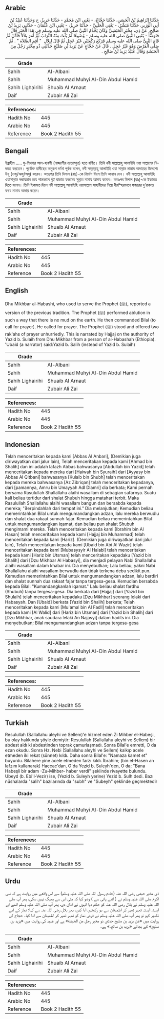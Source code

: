 ## Arabic


<div dir="rtl" lang="ar" style={{fontSize:'larger',backgroundColor:'#f8f9fa',padding:20}}>
حَدَّثَنَا إِبْرَاهِيمُ بْنُ الْحَسَنِ، حَدَّثَنَا حَجَّاجٌ، - يَعْنِي ابْنَ مُحَمَّدٍ - حَدَّثَنَا حَرِيزٌ، ح وَحَدَّثَنَا عُبَيْدُ بْنُ أَبِي الْوَزِيرِ، حَدَّثَنَا مُبَشِّرٌ، - يَعْنِي الْحَلَبِيَّ - حَدَّثَنَا حَرِيزٌ، - يَعْنِي ابْنَ عُثْمَانَ - حَدَّثَنِي يَزِيدُ بْنُ صَالِحٍ، عَنْ ذِي، مِخْبَرٍ الْحَبَشِيِّ وَكَانَ يَخْدُمُ النَّبِيَّ صلى الله عليه وسلم فِي هَذَا الْخَبَرِ قَالَ فَتَوَضَّأَ - يَعْنِي النَّبِيَّ صلى الله عليه وسلم - وُضُوءًا لَمْ يَلْثَ مِنْهُ التُّرَابُ ثُمَّ أَمَرَ بِلاَلاً فَأَذَّنَ ثُمَّ قَامَ النَّبِيُّ صلى الله عليه وسلم فَرَكَعَ رَكْعَتَيْنِ غَيْرَ عَجِلٍ ثُمَّ قَالَ لِبِلاَلٍ ‏ "‏ أَقِمِ الصَّلاَةَ ‏"‏ ‏.‏ ثُمَّ صَلَّى الْفَرْضَ وَهُوَ غَيْرُ عَجِلٍ ‏.‏ قَالَ عَنْ حَجَّاجٍ عَنْ يَزِيدَ بْنِ صُلَيْحٍ حَدَّثَنِي ذُو مِخْبَرٍ رَجُلٌ مِنَ الْحَبَشَةِ وَقَالَ عُبَيْدٌ يَزِيدُ بْنُ صَالِحٍ ‏.‏
</div>
<div style={{backgroundColor:'#f8f9fa',padding:20, marginBottom: 10}}><table> <thead> <tr> <th>Grade</th> <th></th> </tr> </thead> <tbody> <tr><td>Sahih</td><td>Al-Albani</td></tr><tr><td>Sahih</td><td>Muhammad Muhyi Al-Din Abdul Hamid</td></tr><tr><td>Sahih Lighairihi</td><td>Shuaib Al Arnaut</td></tr><tr><td>Daif</td><td>Zubair Ali Zai</td></tr></tbody></table><table> <thead> <tr> <th>References:</th> <th></th> </tr> </thead> <tbody><tr><td>Hadith No</td><td>445</td></tr><tr><td>Arabic No</td><td>445</td></tr><tr><td>Reference</td><td>Book 2 Hadith 55</td></tr></tbody></table></div>

## Bengali


<div dir="ltr" lang="bn" style={{fontSize:'larger',backgroundColor:'#f8f9fa',padding:20}}>
ইব্রাহীম ..... যু-মিখবার আল-হাবশী (নাজ্জাশীর ভ্রাতাষ্পুত্র) হতে বর্ণিত। তিনি নবী সাল্লাল্লাহু আলাইহি ওয়া সাল্লামের খিদমত করতেন। পূর্বোক্ত হাদীছের অনুরূপ বর্ণনা পূর্বক বলেন, নবী সাল্লাল্লাহু আলাইহি ওয়া সাল্লাম নামায আদায়ের উদ্দেশ্যে উযূ (ওজু/অজু/অযু) করেন। অতঃপর তিনি বিলাল (রাঃ)-কে নির্দেশ দিলে তিনি আযান দেন। নবী সাল্লাল্লাহু আলাইহি ওয়াসাল্লাম দন্ডায়মান হয়ে শান্তভাবে দুই রাকাত ফজরের সুন্নাত নামায আদায় করেন। অতঃপর বিলাল (রাঃ)-কে ইকামত দিতে বলেন। তিনি ইকামত দিলে নবী সাল্লাল্লাহু আলাইহি ওয়াসাল্লাম সাহাবীদের নিয়ে ধীরস্হিরভাবে ফজরের দু’রাকাত ফরয নামায আদায় করেন।
</div>
<div style={{backgroundColor:'#f8f9fa',padding:20, marginBottom: 10}}><table> <thead> <tr> <th>Grade</th> <th></th> </tr> </thead> <tbody> <tr><td>Sahih</td><td>Al-Albani</td></tr><tr><td>Sahih</td><td>Muhammad Muhyi Al-Din Abdul Hamid</td></tr><tr><td>Sahih Lighairihi</td><td>Shuaib Al Arnaut</td></tr><tr><td>Daif</td><td>Zubair Ali Zai</td></tr></tbody></table><table> <thead> <tr> <th>References:</th> <th></th> </tr> </thead> <tbody><tr><td>Hadith No</td><td>445</td></tr><tr><td>Arabic No</td><td>445</td></tr><tr><td>Reference</td><td>Book 2 Hadith 55</td></tr></tbody></table></div>

## English


<div dir="ltr" lang="en" style={{fontSize:'larger',backgroundColor:'#f8f9fa',padding:20}}>
Dhu Mikhbar al-Habashi, who used to serve the Prophet (ﷺ), reported a version of the previous tradition. The Prophet (ﷺ) performed ablution in such a way that there is no mud on the earth. He then commanded Bilal (to call for prayer). He called for prayer. The Prophet (ﷺ) stood and offered two rak'ahs of prayer unhurriedly. This is narrated by Hajjaj on the authority of Yazid b. Sulaih from Dhu Mikhbar from a person of al-Habashah (Ethiopia). 'Ubaid (a narrator) said:Yazid b. Salih (instead of Yazid b. Sulaih)
</div>
<div style={{backgroundColor:'#f8f9fa',padding:20, marginBottom: 10}}><table> <thead> <tr> <th>Grade</th> <th></th> </tr> </thead> <tbody> <tr><td>Sahih</td><td>Al-Albani</td></tr><tr><td>Sahih</td><td>Muhammad Muhyi Al-Din Abdul Hamid</td></tr><tr><td>Sahih Lighairihi</td><td>Shuaib Al Arnaut</td></tr><tr><td>Daif</td><td>Zubair Ali Zai</td></tr></tbody></table><table> <thead> <tr> <th>References:</th> <th></th> </tr> </thead> <tbody><tr><td>Hadith No</td><td>445</td></tr><tr><td>Arabic No</td><td>445</td></tr><tr><td>Reference</td><td>Book 2 Hadith 55</td></tr></tbody></table></div>

## Indonesian


<div dir="ltr" lang="id" style={{fontSize:'larger',backgroundColor:'#f8f9fa',padding:20}}>
Telah menceritakan kepada kami [Abbas Al Anbari], (Demikian juga diriwayatkan dari jalur lain), Telah menceritakan kepada kami [Ahmad bin Shalih] dan ini adalah lafazh Abbas bahwasanya [Abdullah bin Yazid] telah menceritakan kepada mereka dari [Haiwah bin Syuraih] dari [Ayyasy bin Abbas Al Qitbani] bahwasanya [Kulaib bin Shubh] telah menceritakan kepada mereka bahwasanya [Az Zibriqan] telah menceritakan kepadanya, dari [pamannya, Amru bin Umayyah Adl Dlamri] dia berkata; Kami pernah bersama Rasulullah Shallallahu alaihi wasallam di sebagian safarnya. Suatu kali beliau tertidur dari shalat Shubuh hingga matahari terbit. Maka Rasulullah Shallallahu alaihi wasallam bangun dan bersabda kepada mereka; "Berpindahlah dari tempat ini." Dia melanjutkan; Kemudian beliau memerintahkan Bilal untuk mengumandangkan adzan, lalu mereka berwudlu dan shalat dua rakaat sunnah fajar. Kemudian beliau memerintahkan Bilal untuk mengumandangkan iqamat, dan beliau pun shalat Shubuh mengimami mereka. Telah menceritakan kepada kami [Ibrahim bin Al Hasan] telah menceritakan kepada kami [Hajjaj bin Muhammad] telah menceritakan kepada kami [Hariz]. (Demikian juga diriwayatkan dari jalur lain), Telah menceritakan kepada kami [Ubaid bin Abi Al Wazir] telah menceritakan kepada kami [Mubasysyir Al Halabi] telah menceritakan kepada kami [Hariz bin Utsman] telah menceritakan kepadaku [Yazid bin Shalih] dari [Dzu Mikhbar Al Habasyi], dia menjadi pelayan Nabi Shallallahu alaihi wasallam dalam khabar ini. Dia menyebutkan; Lalu beliau, yakni Nabi Shallallahu alaihi wasallam berwudlu dan tidak terkena debu sedikit pun. Kemudian memerintahkan Bilal untuk mengumandangkan adzan, lalu berdiri dan shalat sunnah dua rakaat fajar tanpa tergesa-gesa. Kemudian bersabda kepada Bilal: "Kumandangkanlah iqamat." Lalu beliau shalat fardhu (Shubuh) tanpa tergesa-gesa. Dia berkata dari [Hajjaj] dari [Yazid bin Shulaih] telah menceritakan kepadaku [Dzu Mikhbar] seorang lelaki dari Habasyah. Dan [Ubaid] berkata [Yazid bin Shalih] berkata; Telah menceritakan kepada kami [Mu'amal bin Al Fadll] telah menceritakan kepada kami [Al Walid] dari [Hariz bin Utsman] dari [Yazid bin Shalih] dari [Dzu Mikhbar, anak saudara lelaki An Najasyi] dalam hadits ini. Dia menyebutkan; Bilal mengumandangkan adzan tanpa tergesa-gesa
</div>
<div style={{backgroundColor:'#f8f9fa',padding:20, marginBottom: 10}}><table> <thead> <tr> <th>Grade</th> <th></th> </tr> </thead> <tbody> <tr><td>Sahih</td><td>Al-Albani</td></tr><tr><td>Sahih</td><td>Muhammad Muhyi Al-Din Abdul Hamid</td></tr><tr><td>Sahih Lighairihi</td><td>Shuaib Al Arnaut</td></tr><tr><td>Daif</td><td>Zubair Ali Zai</td></tr></tbody></table><table> <thead> <tr> <th>References:</th> <th></th> </tr> </thead> <tbody><tr><td>Hadith No</td><td>445</td></tr><tr><td>Arabic No</td><td>445</td></tr><tr><td>Reference</td><td>Book 2 Hadith 55</td></tr></tbody></table></div>

## Turkish


<div dir="ltr" lang="tr" style={{fontSize:'larger',backgroundColor:'#f8f9fa',padding:20}}>
Resulullah (Sallallahu aleyhi ve Sellem)'e hizmet eden Zi Mihber el-Habeşi, bu olay hakkında şöyle demiştir: Resulullah (Sallallahu aleyhi ve Sellem) bir abdest aldı ki abdestinden toprak çamurlaşmadı. Sonra Bilal'e emretti, O da ezan okudu. Sonra Hz. Nebi (Sallallahu aleyhi ve Sellem) kalkıp acele etmeden iki rekat (sünnet) kıldı. Daha sonra Bilal'e: "Namaza kamet et" buyurdu. Bilahere yine acele etmeden farzı kıldı. İbrahim; (bin el-Hasen an lafzını kullanarak) Haccac'dan, O'da Yezid b. Suleyh'den, O da; "Bana Habeşli bir adam -Zu-Mihber- haber verdi" şeklinde rivayette bulundu. Ubeyd (b. Ebi'l-Vezir) ise, (Yezid b. Suleyh yerine) Yezid b. Sulh dedi. Bazı nüshalarda "salih" bazılarında da "subh" ve "Subeyh" şeklinde geçmektedir
</div>
<div style={{backgroundColor:'#f8f9fa',padding:20, marginBottom: 10}}><table> <thead> <tr> <th>Grade</th> <th></th> </tr> </thead> <tbody> <tr><td>Sahih</td><td>Al-Albani</td></tr><tr><td>Sahih</td><td>Muhammad Muhyi Al-Din Abdul Hamid</td></tr><tr><td>Sahih Lighairihi</td><td>Shuaib Al Arnaut</td></tr><tr><td>Daif</td><td>Zubair Ali Zai</td></tr></tbody></table><table> <thead> <tr> <th>References:</th> <th></th> </tr> </thead> <tbody><tr><td>Hadith No</td><td>445</td></tr><tr><td>Arabic No</td><td>445</td></tr><tr><td>Reference</td><td>Book 2 Hadith 55</td></tr></tbody></table></div>

## Urdu


<div dir="rtl" lang="ur" style={{fontSize:'larger',backgroundColor:'#f8f9fa',padding:20}}>
ذی مخبر حبشی رضی اللہ عنہ (خادم رسول اللہ صلی اللہ علیہ وسلم) سے اس واقعے میں روایت ہے کہ نبی اکرم صلی اللہ علیہ وسلم نے ( اتنے پانی سے ) وضو کیا کہ مٹی اس سے بھیگ نہیں سکی، پھر آپ صلی اللہ علیہ وسلم نے بلال رضی اللہ عنہ کو حکم دیا انہوں نے اذان دی، پھر آپ صلی اللہ علیہ وسلم اٹھے اور آہستہ آہستہ ٹھہر ٹھہر کر اطمینان سے دو رکعتیں ادا کیں، پھر بلال رضی اللہ عنہ سے کہا: نماز کے لیے تکبیر کہو تو پھر آپ صلی اللہ علیہ وسلم نے فرض نماز کو ٹھہر ٹھہر کر اطمینان سے ادا کیا۔ حجاج کی روایت میں «عن يزيد بن صليح حدثني ذو مخبر رجل من الحبشة» ہے اور عبید کی روایت میں «يزيد بن صليح» کے بجائے «يزيد بن صالح‏.» ہے۔
</div>
<div style={{backgroundColor:'#f8f9fa',padding:20, marginBottom: 10}}><table> <thead> <tr> <th>Grade</th> <th></th> </tr> </thead> <tbody> <tr><td>Sahih</td><td>Al-Albani</td></tr><tr><td>Sahih</td><td>Muhammad Muhyi Al-Din Abdul Hamid</td></tr><tr><td>Sahih Lighairihi</td><td>Shuaib Al Arnaut</td></tr><tr><td>Daif</td><td>Zubair Ali Zai</td></tr></tbody></table><table> <thead> <tr> <th>References:</th> <th></th> </tr> </thead> <tbody><tr><td>Hadith No</td><td>445</td></tr><tr><td>Arabic No</td><td>445</td></tr><tr><td>Reference</td><td>Book 2 Hadith 55</td></tr></tbody></table></div>